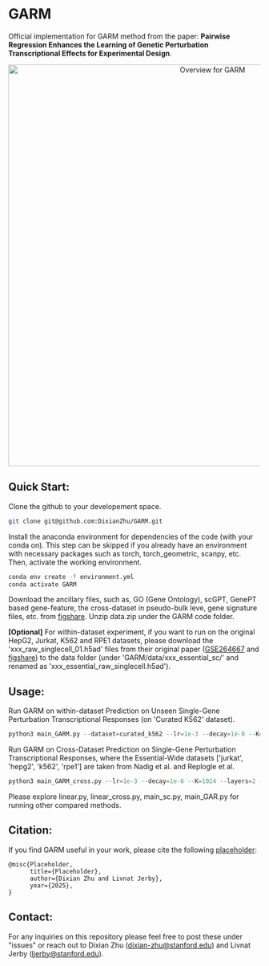 # GARM
Official implementation for GARM method from the paper: **Pairwise Regression Enhances the Learning of Genetic Perturbation Transcriptional Effects for Experimental Design**.

<p align="center">
  <img src="figures/GARM.jpg" width="800" title="Overview for GARM">
</p>

## Quick Start:
Clone the github to your developement space.
```bash
git clone git@github.com:DixianZhu/GARM.git
```
Install the anaconda environment for dependencies of the code (with your conda on). This step can be skipped if you already have an environment with necessary packages such as torch, torch_geometric, scanpy, etc. Then, activate the working environment.
```bash
conda env create -f environment.yml
conda activate GARM
```
Download the ancillary files, such as, GO (Gene Ontology), scGPT, GenePT based gene-feature, the cross-dataset in pseudo-bulk leve, gene signature files, etc. from [figshare](https://doi.org/10.6084/m9.figshare.29947694.v2). Unzip data.zip under the GARM code folder.

**[Optional]** For within-dataset experiment, if you want to run on the original HepG2, Jurkat, K562 and RPE1 datasets, please download the 'xxx_raw_singlecell_01.h5ad' files from their original paper ([GSE264667](https://www.ncbi.nlm.nih.gov/geo/query/acc.cgi?acc=GSE264667) and [figshare](https://doi.org/10.25452/figshare.plus.20029387.v1)) to the data folder (under 'GARM/data/xxx_essential_sc/' and renamed as 'xxx_essential_raw_singlecell.h5ad').

## Usage:
Run GARM on within-dataset Prediction on Unseen Single-Gene Perturbation Transcriptional Responses (on 'Curated K562' dataset).
```python
python3 main_GARM.py --dataset=curated_k562 --lr=1e-3 --decay=1e-8 --K=1024 --layers=2 --batch_size=16 
```

Run GARM on Cross-Dataset Prediction on Single-Gene Perturbation Transcriptional Responses, where the Essential-Wide datasets ['jurkat', 'hepg2', 'k562', 'rpe1'] are taken from Nadig et al. and Replogle et al.
```python
python3 main_GARM_cross.py --lr=1e-3 --decay=1e-6 --K=1024 --layers=2 --batch_size=16 
```

Please explore linear.py, linear_cross.py, main_sc.py, main_GAR.py for running other compared methods.
## Citation:
If you find GARM useful in your work, please cite the following [placeholder](https://arxiv.org/abs/2402.06104):
```
@misc{Placeholder,
      title={Placeholder}, 
      author={Dixian Zhu and Livnat Jerby},
      year={2025},
}
```

## Contact:
For any inquiries on this repository please feel free to post these under "issues" or reach out to Dixian Zhu (dixian-zhu@stanford.edu) and Livnat Jerby (ljerby@stanford.edu).
